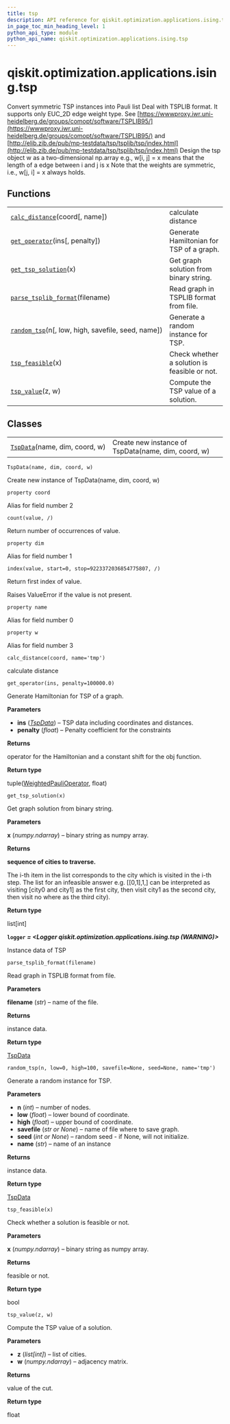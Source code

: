 ```yaml
---
title: tsp
description: API reference for qiskit.optimization.applications.ising.tsp
in_page_toc_min_heading_level: 1
python_api_type: module
python_api_name: qiskit.optimization.applications.ising.tsp
---
```


<span id="module-qiskit.optimization.applications.ising.tsp" />

<span id="qiskit-optimization-applications-ising-tsp" />

# qiskit.optimization.applications.ising.tsp

Convert symmetric TSP instances into Pauli list Deal with TSPLIB format. It supports only EUC\_2D edge weight type. See [https://wwwproxy.iwr.uni-heidelberg.de/groups/comopt/software/TSPLIB95/](https://wwwproxy.iwr.uni-heidelberg.de/groups/comopt/software/TSPLIB95/) and [http://elib.zib.de/pub/mp-testdata/tsp/tsplib/tsp/index.html](http://elib.zib.de/pub/mp-testdata/tsp/tsplib/tsp/index.html) Design the tsp object w as a two-dimensional np.array e.g., w\[i, j] = x means that the length of a edge between i and j is x Note that the weights are symmetric, i.e., w\[j, i] = x always holds.

## Functions

|                                                                                                                                                                       |                                              |
| --------------------------------------------------------------------------------------------------------------------------------------------------------------------- | -------------------------------------------- |
| [`calc_distance`](#qiskit.optimization.applications.ising.tsp.calc_distance "qiskit.optimization.applications.ising.tsp.calc_distance")(coord\[, name])               | calculate distance                           |
| [`get_operator`](#qiskit.optimization.applications.ising.tsp.get_operator "qiskit.optimization.applications.ising.tsp.get_operator")(ins\[, penalty])                 | Generate Hamiltonian for TSP of a graph.     |
| [`get_tsp_solution`](#qiskit.optimization.applications.ising.tsp.get_tsp_solution "qiskit.optimization.applications.ising.tsp.get_tsp_solution")(x)                   | Get graph solution from binary string.       |
| [`parse_tsplib_format`](#qiskit.optimization.applications.ising.tsp.parse_tsplib_format "qiskit.optimization.applications.ising.tsp.parse_tsplib_format")(filename)   | Read graph in TSPLIB format from file.       |
| [`random_tsp`](#qiskit.optimization.applications.ising.tsp.random_tsp "qiskit.optimization.applications.ising.tsp.random_tsp")(n\[, low, high, savefile, seed, name]) | Generate a random instance for TSP.          |
| [`tsp_feasible`](#qiskit.optimization.applications.ising.tsp.tsp_feasible "qiskit.optimization.applications.ising.tsp.tsp_feasible")(x)                               | Check whether a solution is feasible or not. |
| [`tsp_value`](#qiskit.optimization.applications.ising.tsp.tsp_value "qiskit.optimization.applications.ising.tsp.tsp_value")(z, w)                                     | Compute the TSP value of a solution.         |

## Classes

|                                                                                                                                            |                                                     |
| ------------------------------------------------------------------------------------------------------------------------------------------ | --------------------------------------------------- |
| [`TspData`](#qiskit.optimization.applications.ising.tsp.TspData "qiskit.optimization.applications.ising.tsp.TspData")(name, dim, coord, w) | Create new instance of TspData(name, dim, coord, w) |

`TspData(name, dim, coord, w)`

Create new instance of TspData(name, dim, coord, w)

`property coord`

Alias for field number 2

`count(value, /)`

Return number of occurrences of value.

`property dim`

Alias for field number 1

`index(value, start=0, stop=9223372036854775807, /)`

Return first index of value.

Raises ValueError if the value is not present.

`property name`

Alias for field number 0

`property w`

Alias for field number 3

`calc_distance(coord, name='tmp')`

calculate distance

`get_operator(ins, penalty=100000.0)`

Generate Hamiltonian for TSP of a graph.

**Parameters**

*   **ins** ([*TspData*](#qiskit.optimization.applications.ising.tsp.TspData "qiskit.optimization.applications.ising.tsp.TspData")) – TSP data including coordinates and distances.
*   **penalty** (*float*) – Penalty coefficient for the constraints

**Returns**

operator for the Hamiltonian and a constant shift for the obj function.

**Return type**

tuple([WeightedPauliOperator](qiskit.aqua.operators.legacy.WeightedPauliOperator#qiskit.aqua.operators.legacy.WeightedPauliOperator "qiskit.aqua.operators.legacy.WeightedPauliOperator"), float)

`get_tsp_solution(x)`

Get graph solution from binary string.

**Parameters**

**x** (*numpy.ndarray*) – binary string as numpy array.

**Returns**

**sequence of cities to traverse.**

The i-th item in the list corresponds to the city which is visited in the i-th step. The list for an infeasible answer e.g. \[\[0,1],1,] can be interpreted as visiting \[city0 and city1] as the first city, then visit city1 as the second city, then visit no where as the third city).

**Return type**

list\[int]

**`logger` *= \<Logger qiskit.optimization.applications.ising.tsp (WARNING)>***

Instance data of TSP

`parse_tsplib_format(filename)`

Read graph in TSPLIB format from file.

**Parameters**

**filename** (*str*) – name of the file.

**Returns**

instance data.

**Return type**

[TspData](#qiskit.optimization.applications.ising.tsp.TspData "qiskit.optimization.applications.ising.tsp.TspData")

`random_tsp(n, low=0, high=100, savefile=None, seed=None, name='tmp')`

Generate a random instance for TSP.

**Parameters**

*   **n** (*int*) – number of nodes.
*   **low** (*float*) – lower bound of coordinate.
*   **high** (*float*) – upper bound of coordinate.
*   **savefile** (*str or None*) – name of file where to save graph.
*   **seed** (*int or None*) – random seed - if None, will not initialize.
*   **name** (*str*) – name of an instance

**Returns**

instance data.

**Return type**

[TspData](#qiskit.optimization.applications.ising.tsp.TspData "qiskit.optimization.applications.ising.tsp.TspData")

`tsp_feasible(x)`

Check whether a solution is feasible or not.

**Parameters**

**x** (*numpy.ndarray*) – binary string as numpy array.

**Returns**

feasible or not.

**Return type**

bool

`tsp_value(z, w)`

Compute the TSP value of a solution.

**Parameters**

*   **z** (*list\[int]*) – list of cities.
*   **w** (*numpy.ndarray*) – adjacency matrix.

**Returns**

value of the cut.

**Return type**

float

